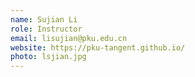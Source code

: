 ```yaml
---
name: Sujian Li
role: Instructor
email: lisujian@pku.edu.cn
website: https://pku-tangent.github.io/
photo: lsjian.jpg
---
```

